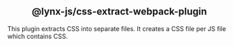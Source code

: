 <h2 align="center">@lynx-js/css-extract-webpack-plugin</h2>

This plugin extracts CSS into separate files. It creates a CSS file per JS file which contains CSS.
